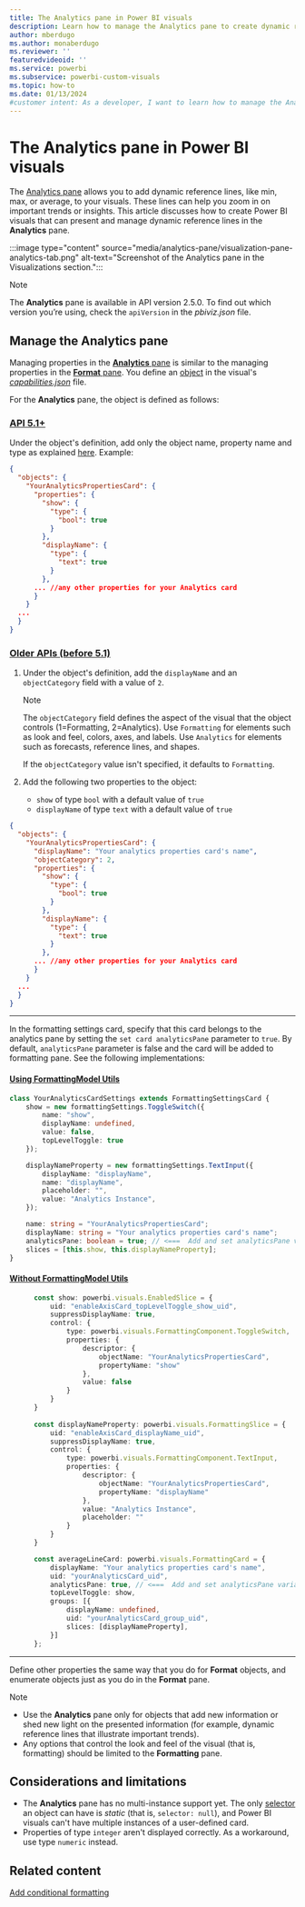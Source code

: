 ```yaml
---
title: The Analytics pane in Power BI visuals
description: Learn how to manage the Analytics pane to create dynamic reference lines, like min, max, or average, in Power BI visuals.
author: mberdugo
ms.author: monaberdugo
ms.reviewer: ''
featuredvideoid: ''
ms.service: powerbi
ms.subservice: powerbi-custom-visuals
ms.topic: how-to
ms.date: 01/13/2024
#customer intent: As a developer, I want to learn how to manage the Analytics pane in Power BI visuals so that I can create dynamic reference lines, like min, max, or average, in my visuals.
---
```


# The Analytics pane in Power BI visuals

The [Analytics pane](../../transform-model/desktop-analytics-pane.md) allows you to add dynamic reference lines, like min, max, or average, to your visuals. These lines can help you zoom in on important trends or insights. This article discusses how to create Power BI visuals that can present and manage dynamic reference lines in the **Analytics** pane.

:::image type="content" source="media/analytics-pane/visualization-pane-analytics-tab.png" alt-text="Screenshot of the Analytics pane in the Visualizations section.":::

> [!NOTE]
> The **Analytics** pane is available in API version 2.5.0. To find out which version you’re using, check the `apiVersion` in the *pbiviz.json* file.

## Manage the Analytics pane

Managing properties in the [**Analytics** pane](../../transform-model/desktop-analytics-pane.md) is similar to the managing properties in the [**Format** pane](./custom-visual-develop-tutorial-format-options.md). You define an [object](objects-properties.md) in the visual's [*capabilities.json*](capabilities.md) file.

For the **Analytics** pane, the object is defined as follows:

### [API 5.1+](#tab/API-5-1)

Under the object's definition, add only the object name, property name and type as explained [here](./format-pane-general.md).
Example:

```json
{
  "objects": {
    "YourAnalyticsPropertiesCard": {
      "properties": {
        "show": {
          "type": {
            "bool": true
          }
        },
        "displayName": {
          "type": {
            "text": true
          }
        },
      ... //any other properties for your Analytics card
      }
    }
  ...
  }
}
```

### [Older APIs (before 5.1)](#tab/Old-API)

1. Under the object's definition, add the `displayName` and an `objectCategory` field with a value of `2`.

    >[!NOTE]
    >The `objectCategory` field defines the aspect of the visual that the object controls (1=Formatting, 2=Analytics). Use `Formatting` for elements such as look and feel, colors, axes, and labels. Use `Analytics` for elements such as forecasts, reference lines, and shapes.
    >
    > If the `objectCategory` value isn't specified, it defaults to `Formatting`.

1. Add the following two properties to the object:
   * `show` of type `bool` with a default value of `true`
   * `displayName` of type `text` with a default value of `true`

```json
{
  "objects": {
    "YourAnalyticsPropertiesCard": {
      "displayName": "Your analytics properties card's name",
      "objectCategory": 2,
      "properties": {
        "show": {
          "type": {
            "bool": true
          }
        },
        "displayName": {
          "type": {
            "text": true
          }
        },
      ... //any other properties for your Analytics card
      }
    }
  ...
  }
}
```

---

In the formatting settings card, specify that this card belongs to the analytics pane by setting the `set card analyticsPane` parameter to `true`. By default, `analyticsPane` parameter is false and the card will be added to formatting pane. See the following implementations:

#### [Using FormattingModel Utils](#tab/API-5-1-Impl-FormattingModel-Utils)

```typescript
class YourAnalyticsCardSettings extends FormattingSettingsCard {
    show = new formattingSettings.ToggleSwitch({
        name: "show",
        displayName: undefined,
        value: false,
        topLevelToggle: true
    });

    displayNameProperty = new formattingSettings.TextInput({
        displayName: "displayName",
        name: "displayName",
        placeholder: "",
        value: "Analytics Instance",
    });

    name: string = "YourAnalyticsPropertiesCard";
    displayName: string = "Your analytics properties card's name";
    analyticsPane: boolean = true; // <===  Add and set analyticsPane variable to true 
    slices = [this.show, this.displayNameProperty];
}
```

#### [Without FormattingModel Utils](#tab/API-5-1-Without-FormattingModel-Utils)

```typescript
      const show: powerbi.visuals.EnabledSlice = {
          uid: "enableAxisCard_topLevelToggle_show_uid",
          suppressDisplayName: true,
          control: {
              type: powerbi.visuals.FormattingComponent.ToggleSwitch,
              properties: {
                  descriptor: {
                      objectName: "YourAnalyticsPropertiesCard",
                      propertyName: "show"
                  },
                  value: false
              }
          }
      }
        
      const displayNameProperty: powerbi.visuals.FormattingSlice = {
          uid: "enableAxisCard_displayName_uid",
          suppressDisplayName: true,
          control: {
              type: powerbi.visuals.FormattingComponent.TextInput,
              properties: {
                  descriptor: {
                      objectName: "YourAnalyticsPropertiesCard",
                      propertyName: "displayName"
                  },
                  value: "Analytics Instance",
                  placeholder: ""
              }
          }
      }

      const averageLineCard: powerbi.visuals.FormattingCard = {
          displayName: "Your analytics properties card's name",
          uid: "yourAnalyticsCard_uid",
          analyticsPane: true, // <===  Add and set analyticsPane variable to true 
          topLevelToggle: show,
          groups: [{
              displayName: undefined,
              uid: "yourAnalyticsCard_group_uid",
              slices: [displayNameProperty],
          }]
      };
```

---

Define other properties the same way that you do for **Format** objects, and enumerate objects just as you do in the **Format** pane.

> [!NOTE]
>
> * Use the **Analytics** pane only for objects that add new information or shed new light on the presented information (for example, dynamic reference lines that illustrate important trends).
> * Any options that control the look and feel of the visual (that is, formatting) should be limited to the **Formatting** pane.

## Considerations and limitations

* The **Analytics** pane has no multi-instance support yet. The only [selector](objects-properties.md#objects-selectors-types) an object can have is *static* (that is, `selector: null`), and Power BI visuals can't have multiple instances of a user-defined card.
* Properties of type `integer` aren't displayed correctly. As a workaround, use type `numeric` instead.

## Related content

[Add conditional formatting](conditional-format.md)